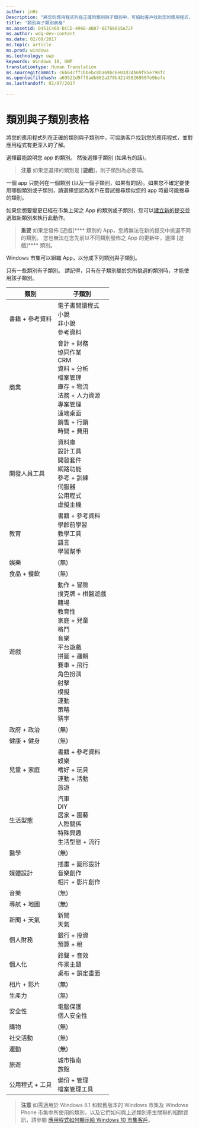 ```yaml
---
author: jnHs
Description: "將您的應用程式列在正確的類別與子類別中，可協助客戶找到您的應用程式，並對應用程式有更深入的了解。"
title: "類別與子類別表格"
ms.assetid: D451C468-DCCD-4966-AB87-8E766615A72F
ms.author: wdg-dev-content
ms.date: 02/08/2017
ms.topic: article
ms.prod: windows
ms.technology: uwp
keywords: Windows 10, UWP
translationtype: Human Translation
ms.sourcegitcommit: c6b64cff1bbebc8ba69bc6e03d34b69f85e798fc
ms.openlocfilehash: a69521d9ff9adb682a370b421458269507e9befe
ms.lasthandoff: 02/07/2017

---
```


# <a name="category-and-subcategory-table"></a>類別與子類別表格


將您的應用程式列在正確的類別與子類別中，可協助客戶找到您的應用程式，並對應用程式有更深入的了解。

選擇最能說明您 app 的類別。 然後選擇子類別 (如果有的話)。

> **注意** 如果您選擇的類別是 [**遊戲**]，則子類別為必要項。

一個 app 只能列在一個類別 (以及一個子類別，如果有的話)。如果您不確定要使用哪個類別或子類別，請選擇您認為客戶在嘗試搜尋類似您的 app 時最可能搜尋的類別。

如果您想要變更已經在市集上架之 App 的類別或子類別，您可以[建立新的提交](app-submissions.md)並選取新類別來執行此動作。

> **重要** 如果您發佈 [遊戲]**** 類別的 App，您將無法在新的提交中挑選不同的類別。 您也無法在您先前以不同類別發佈之 App 的更新中，選擇 [遊戲]**** 類別。

Windows 市集可以組織 App，以分成下列類別與子類別。

只有一些類別有子類別。 請記得，只有在子類別屬於您所挑選的類別時，才能使用該子類別。


| 類別                    | 子類別                                       |
|-----------------------------|---------------------------------------------------|
| 書籍 + 參考資料           | 電子書閱讀程式 <br> 小說 <br> 非小說 <br> 參考資料 |
| 商業                    | 會計 + 財務 <br> 協同作業 <br> CRM <br> 資料 + 分析 <br> 檔案管理 <br> 庫存 + 物流  <br> 法務 + 人力資源 <br> 專案管理 <br> 遠端桌面 <br> 銷售 + 行銷 <br> 時間 + 費用 |
| 開發人員工具             | 資料庫 <br> 設計工具 <br> 開發套件 <br> 網路功能 <br> 參考 + 訓練 <br> 伺服器 <br> 公用程式 <br> 虛擬主機 |
| 教育                   | 書籍 + 參考資料 <br> 學齡前學習 <br> 教學工具 <br> 語言 <br> 學習幫手 |
| 娛樂               | (無)                                            |
| 食品 + 餐飲               | (無)                                            |
| 遊戲                       | 動作 + 冒險 <br> 撲克牌 + 棋盤遊戲 <br> 賭場 <br> 教育性 <br> 家庭 + 兒童 <br> 格鬥 <br> 音樂 <br> 平台遊戲 <br> 拼圖 + 邏輯 <br> 賽車 + 飛行 <br> 角色扮演 <br> 射擊 <br> 模擬 <br> 運動 <br> 策略 <br> 猜字 |
| 政府 + 政治       | (無)                                            |
| 健康 + 健身            | (無)                                            |
| 兒童 + 家庭               | 書籍 + 參考資料 <br> 娛樂 <br> 嗜好 + 玩具 <br> 運動 + 活動 <br> 旅遊 |
| 生活型態                   | 汽車 <br> DIY <br> 居家 + 園藝 <br> 人際關係 <br> 特殊興趣 <br> 生活型態 + 流行 |
| 醫學                     | (無)                                            |
| 媒體設計           | 插畫 + 圖形設計 <br> 音樂創作 <br> 相片 + 影片創作 |
| 音樂                       | (無)                                            |
| 導航 + 地圖           | (無)                                            |
| 新聞 + 天氣              | 新聞 <br> 天氣                                 |
| 個人財務            | 銀行 + 投資 <br> 預算 + 稅      |
| 個人化             | 鈴聲 + 音效 <br> 佈景主題 <br> 桌布 + 鎖定畫面 |
| 相片 + 影片               | (無)                                            |
| 生產力                | (無)                                            |
| 安全性                    | 電腦保護 <br> 個人安全性 <br>         |
| 購物                    | (無)                                            |
| 社交活動                      | (無)                                            |
| 運動                      | (無)                                            |
| 旅遊                      | 城市指南 <br> 旅館                           |
| 公用程式 + 工具           | 備份 + 管理 <br> 檔案管理工具                |
 

> **注意** 如需適用於 Windows 8.1 和較舊版本的 Windows 市集及 Windows Phone 市集中所使用的類別，以及它們如何與上述類別產生關聯的相關資訊，請參閱 [應用程式如何顯示給 Windows 10 市集客戶](how-your-app-appears-in-the-store-for-windows-10-customers.md#category-changes)。


